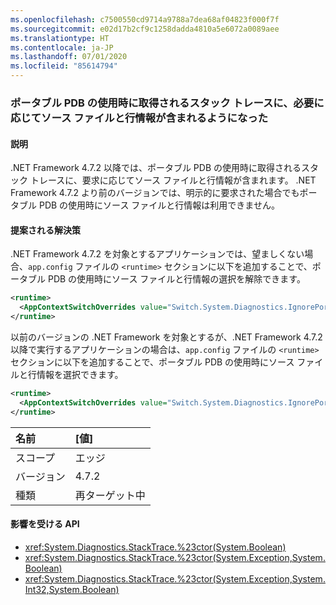 ```yaml
---
ms.openlocfilehash: c7500550cd9714a9788a7dea68af04823f000f7f
ms.sourcegitcommit: e02d17b2cf9c1258dadda4810a5e6072a0089aee
ms.translationtype: HT
ms.contentlocale: ja-JP
ms.lasthandoff: 07/01/2020
ms.locfileid: "85614794"
---
```

### <a name="stack-traces-obtained-when-using-portable-pdbs-now-include-source-file-and-line-information-if-requested"></a>ポータブル PDB の使用時に取得されるスタック トレースに、必要に応じてソース ファイルと行情報が含まれるようになった

#### <a name="details"></a>説明

.NET Framework 4.7.2 以降では、ポータブル PDB の使用時に取得されるスタック トレースに、要求に応じてソース ファイルと行情報が含まれます。 .NET Framework 4.7.2 より前のバージョンでは、明示的に要求された場合でもポータブル PDB の使用時にソース ファイルと行情報は利用できません。

#### <a name="suggestion"></a>提案される解決策

.NET Framework 4.7.2 を対象とするアプリケーションでは、望ましくない場合、`app.config` ファイルの `<runtime>` セクションに以下を追加することで、ポータブル PDB の使用時にソース ファイルと行情報の選択を解除できます。

```xml
<runtime>
  <AppContextSwitchOverrides value="Switch.System.Diagnostics.IgnorePortablePDBsInStackTraces=true" />
</runtime>
```

以前のバージョンの .NET Framework を対象とするが、.NET Framework 4.7.2 以降で実行するアプリケーションの場合は、`app.config` ファイルの `<runtime>` セクションに以下を追加することで、ポータブル PDB の使用時にソース ファイルと行情報を選択できます。

```xml
<runtime>
  <AppContextSwitchOverrides value="Switch.System.Diagnostics.IgnorePortablePDBsInStackTraces=false" />
</runtime>
```

| 名前    | [値]       |
|:--------|:------------|
| スコープ   | エッジ        |
| バージョン | 4.7.2       |
| 種類    | 再ターゲット中 |

#### <a name="affected-apis"></a>影響を受ける API

- <xref:System.Diagnostics.StackTrace.%23ctor(System.Boolean)>
- <xref:System.Diagnostics.StackTrace.%23ctor(System.Exception,System.Boolean)>
- <xref:System.Diagnostics.StackTrace.%23ctor(System.Exception,System.Int32,System.Boolean)>
